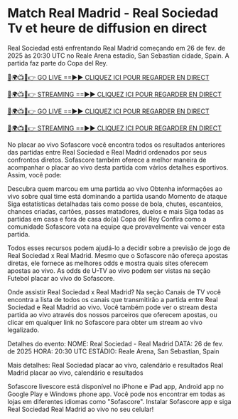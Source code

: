 # Match Real Madrid - Real Sociedad Tv et heure de diffusion en direct #

Real Sociedad está enfrentando Real Madrid começando em 26 de fev. de 2025 às 20:30 UTC no Reale Arena estadio, San Sebastian cidade, Spain. A partida faz parte do Copa del Rey.

[🔴🌍📺📱👉 GO LIVE ==►► CLIQUEZ ICI POUR REGARDER EN DIRECT](https://t.co/7fLjOkr0CO)

[🔴🌍📺📱👉 STREAMING ==►► CLIQUEZ ICI POUR REGARDER EN DIRECT](https://t.co/7fLjOkr0CO)

[🔴🌍📺📱👉 GO LIVE ==►► CLIQUEZ ICI POUR REGARDER EN DIRECT](https://t.co/7fLjOkr0CO)

[🔴🌍📺📱👉 STREAMING ==►► CLIQUEZ ICI POUR REGARDER EN DIRECT](https://t.co/7fLjOkr0CO)

No placar ao vivo Sofascore você encontra todos os resultados anteriores das partidas entre Real Sociedad e Real Madrid ordenados por seus confrontos diretos. Sofascore também oferece a melhor maneira de acompanhar o placar ao vivo desta partida com vários detalhes esportivos. Assim, você pode:

Descubra quem marcou em uma partida ao vivo
Obtenha informações ao vivo sobre qual time está dominando a partida usando Momento de ataque
Siga estatísticas detalhadas tais como posse de bola, chutes, escanteios, chances criadas, cartões, passes matadores, duelos e mais
Siga todas as partidas em casa e fora de casa do(a) Copa del Rey
Confira como a comunidade Sofascore vota na equipe que provavelmente vai vencer esta partida.

Todos esses recursos podem ajudá-lo a decidir sobre a previsão de jogo de Real Sociedad x Real Madrid. Mesmo que o Sofascore não ofereça apostas diretas, ele fornece as melhores odds e mostra quais sites oferecem apostas ao vivo. As odds de U-TV ao vivo podem ser vistas na seção Futebol placar ao vivo do Sofascore.

Onde assistir Real Sociedad x Real Madrid? Na seção Canais de TV você encontra a lista de todos os canais que transmitirão a partida entre Real Sociedad e Real Madrid ao vivo. Você também pode ver o stream desta partida ao vivo através dos nossos parceiros que oferecem apostas, ou clicar em qualquer link no Sofascore para obter um stream ao vivo legalizado.

Detalhes do evento:
NOME: Real Sociedad - Real Madrid
DATA: 26 de fev. de 2025
HORA: 20:30 UTC
ESTÁDIO: Reale Arena, San Sebastian, Spain

Mais detalhes:
Real Sociedad placar ao vivo, calendário e resultados
Real Madrid placar ao vivo, calendário e resultados

Sofascore livescore está disponível no iPhone e iPad app, Android app no Google Play e Windows phone app. Você pode nos encontrar em todas as lojas em diferentes idiomas como "Sofascore". Instalar Sofascore app e siga Real Sociedad Real Madrid ao vivo no seu celular!
